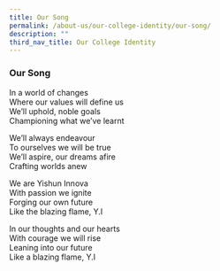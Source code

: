 ```yaml
---
title: Our Song
permalink: /about-us/our-college-identity/our-song/
description: ""
third_nav_title: Our College Identity
---
```

### **Our Song**

In a world of changes<br>
Where our values will define us<br>
We’ll uphold, noble goals<br>
Championing what we’ve learnt

We’ll always endeavour<br>
To ourselves we will be true<br>
We’ll aspire, our dreams afire<br>
Crafting worlds anew

We are Yishun Innova<br>
With passion we ignite<br>
Forging our own future<br>
Like the blazing flame, Y.I

In our thoughts and our hearts<br>
With courage we will rise<br>
Leaning into our future<br>
Like a blazing flame, Y.I
